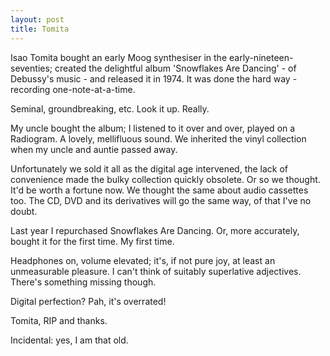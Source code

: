 ```yaml
---
layout: post
title: Tomita
---
```


Isao Tomita bought an early Moog synthesiser in the early-nineteen-seventies; created the delightful album 'Snowflakes Are Dancing' - of Debussy's music - and released it in 1974.  It was done the hard way - recording one-note-at-a-time.

Seminal, groundbreaking, etc.  Look it up.  Really.

My uncle bought the album; I listened to it over and over, played on a Radiogram.  A lovely, mellifluous sound.  We inherited the vinyl collection when my uncle and auntie passed away.

Unfortunately we sold it all as the digital age intervened, the lack of convenience made the bulky collection quickly obsolete.  Or so we thought.  It'd be worth a fortune now.  We thought the same about audio cassettes too.  The CD, DVD and its derivatives will go the same way, of that I've no doubt.

Last year I repurchased Snowflakes Are Dancing.  Or, more accurately, bought it for the first time.  My first time.

Headphones on, volume elevated; it's, if not pure joy, at least an unmeasurable pleasure.  I can't think of suitably superlative adjectives.  There's something missing though.

Digital perfection?  Pah, it's overrated!

Tomita, RIP and thanks.

Incidental: yes, I am that old.

